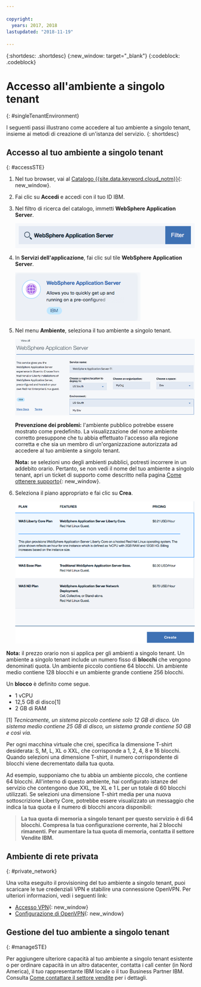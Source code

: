 ```yaml
---

copyright:
  years: 2017, 2018
lastupdated: "2018-11-19"

---
```


{:shortdesc: .shortdesc}
{:new_window: target="_blank"}
{:codeblock: .codeblock}

# Accesso all'ambiente a singolo tenant
{: #singleTenantEnvironment}


I seguenti passi illustrano come accedere al tuo ambiente a singolo tenant, insieme ai metodi di creazione di un'istanza del servizio.
{: shortdesc}


## Accesso al tuo ambiente a singolo tenant
{: #accessSTE}

1. Nel tuo browser, vai al [Catalogo {{site.data.keyword.cloud_notm}}](https://{DomainName}/catalog/){: new_window}.

2. Fai clic su **Accedi** e accedi con il tuo ID IBM.

6. Nel filtro di ricerca del catalogo, immetti **WebSphere Application Server**.

    ![Filtro di ricerca](images/filter.png)

7. In **Servizi dell'applicazione**, fai clic sul tile **WebSphere Application Server**.

    ![Tile WebSphere Application Server](images/iconWAS.png)

8. Nel menu **Ambiente**, seleziona il tuo ambiente a singolo tenant.

    ![Nome ambiente a singolo tenant](images/environmentSTE.png)

    **Prevenzione dei problemi:** l'ambiente pubblico potrebbe essere mostrato come predefinito. La visualizzazione del nome ambiente corretto presuppone che tu abbia effettuato l'accesso alla regione corretta e che sia un membro di un'organizzazione autorizzata ad accedere al tuo ambiente a singolo tenant.

    **Nota:** se selezioni uno degli ambienti pubblici, potresti incorrere in un addebito orario. Pertanto, se non vedi il nome del tuo ambiente a singolo tenant, apri un ticket di supporto come descritto nella pagina [Come ottenere supporto](reportingIssues.html){: new_window}.

9. Seleziona il piano appropriato e fai clic su **Crea**.

    ![Scegli un piano e crea il tuo servizio](images/createSTE.png)


**Nota:** il prezzo orario non si applica per gli ambienti a singolo tenant. Un ambiente a singolo tenant include un numero fisso di **blocchi** che vengono denominati quota. Un ambiente piccolo contiene 64 blocchi. Un ambiente medio contiene 128 blocchi e un ambiente grande contiene 256 blocchi.

Un **blocco** è definito come segue.
  * 1 vCPU
  * 12,5 GB di disco[1]
  * 2 GB di RAM

[1] *Tecnicamente, un sistema piccolo contiene solo 12 GB di disco. Un sistema medio contiene 25 GB di disco, un sistema grande contiene 50 GB e così via.*

Per ogni macchina virtuale che crei, specifica la dimensione T-shirt desiderata: S, M, L, XL o XXL, che corrisponde a 1, 2, 4, 8 e 16 blocchi. Quando selezioni una dimensione T-shirt, il numero corrispondente di blocchi viene decrementato dalla tua quota.

Ad esempio, supponiamo che tu abbia un ambiente piccolo, che contiene 64 blocchi. All'interno di questo ambiente, hai configurato istanze del servizio che contengono due XXL, tre XL e 1 L per un totale di 60 blocchi utilizzati. Se selezioni una dimensione T-shirt media per una nuova sottoscrizione Liberty Core, potrebbe essere visualizzato un messaggio che indica la tua quota e il numero di blocchi ancora disponibili:

> **La tua quota di memoria a singolo tenant per questo servizio è di 64 blocchi. Compresa la tua configurazione corrente, hai 2 blocchi rimanenti. Per aumentare la tua quota di memoria, contatta il settore Vendite IBM.**


## Ambiente di rete privata
{: #private_network}

Una volta eseguito il provisioning del tuo ambiente a singolo tenant, puoi scaricare le tue credenziali VPN e stabilire una connessione OpenVPN. Per ulteriori informazioni, vedi i seguenti link:

* [Accesso VPN](networkEnvironment.html#vpnAccess){: new_window}
* [Configurazione di OpenVPN](systemAccess.html#setup_openvpn){: new_window}

## Gestione del tuo ambiente a singolo tenant
{: #manageSTE}

Per aggiungere ulteriore capacità al tuo ambiente a singolo tenant esistente o per ordinare capacità in un altro datacenter, contatta i call center (in Nord America), il tuo rappresentante IBM locale o il tuo Business Partner IBM. Consulta [Come contattare il settore vendite](reportingIssues.html#contacting-sales) per i dettagli.
